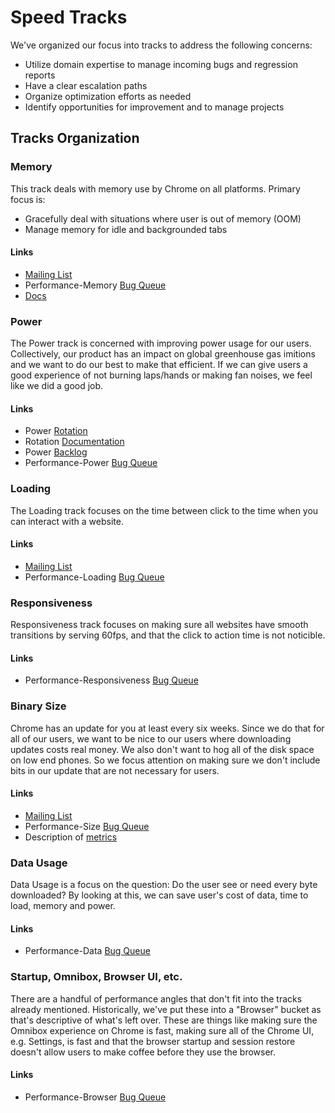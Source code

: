 # Speed Tracks

We've organized our focus into tracks to address the following concerns:

 * Utilize domain expertise to manage incoming bugs and regression reports
 * Have a clear escalation paths
 * Organize optimization efforts as needed
 * Identify opportunities for improvement and to manage projects

## Tracks Organization

### Memory

This track deals with memory use by Chrome on all platforms. Primary focus is:

 * Gracefully deal with situations where user is out of memory (OOM)
 * Manage memory for idle and backgrounded tabs

#### Links
 
 * [Mailing List](https://groups.google.com/a/chromium.org/forum/#!forum/memory-dev)
 * Performance-Memory [Bug
   Queue](https://bugs.chromium.org/p/chromium/issues/list?can=2&q=Performance%3DMemory)
 * [Docs](https://chromium.googlesource.com/chromium/src/+/master/docs/memory)

### Power

The Power track is concerned with improving power usage for our users.
Collectively, our product has an impact on global greenhouse gas imitions and we
want to do our best to make that efficient. If we can give users a good
experience of not burning laps/hands or making fan noises, we feel like we did a
good job.

#### Links

 * Power
   [Rotation](https://rotation.googleplex.com/#rotation?id=5428142711767040)
 * Rotation
   [Documentation](https://docs.google.com/document/d/1YgsRvJOi7eJWCTh2p7dy2Wf4EJtjk_3XU30yp_7mhaM/preview)
 * Power
   [Backlog](https://docs.google.com/spreadsheets/d/1VhU1aM6APdUN74NVPW98X3aqpQyJkxg1UJcvBidXaK8/edit)
 * Performance-Power [Bug
   Queue](https://bugs.chromium.org/p/chromium/issues/list?can=2&q=Performance%3DPower)

### Loading

The Loading track focuses on the time between click to the time when you can
interact with a website.

#### Links

 * [Mailing
   List](https://groups.google.com/a/chromium.org/forum/#!forum/loading-dev)
 * Performance-Loading [Bug
   Queue](https://bugs.chromium.org/p/chromium/issues/list?can=2&q=Performance%3DLoading)

### Responsiveness

Responsiveness track focuses on making sure all websites have smooth transitions
by serving 60fps, and that the click to action time is not noticible.

#### Links

 * Performance-Responsiveness [Bug
   Queue](https://bugs.chromium.org/p/chromium/issues/list?can=2&q=Performance%3DResponsiveness)

### Binary Size

Chrome has an update for you at least every six weeks. Since we do that for all
of our users, we want to be nice to our users where downloading updates costs
real money. We also don't want to hog all of the disk space on low end phones.
So we focus attention on making sure we don't include bits in our update that
are not necessary for users.

#### Links

 * [Mailing List](://groups.google.com/a/chromium.org/forum/#!forum/binary-size)
 * Performance-Size [Bug
   Queue](https://bugs.chromium.org/p/chromium/issues/list?can=2&q=Performance%3DSize)
 * Description of [metrics](binary_size/metrics.md)

### Data Usage

Data Usage is a focus on the question: Do the user see or need every byte
downloaded? By looking at this, we can save user's cost of data, time to load,
memory and power. 

#### Links

 * Performance-Data [Bug
   Queue](https://bugs.chromium.org/p/chromium/issues/list?can=2&q=Performance%3DData)

### Startup, Omnibox, Browser UI, etc.

There are a handful of performance angles that don't fit into the tracks already
mentioned. Historically, we've put these into a "Browser" bucket as that's
descriptive of what's left over. These are things like making sure the Omnibox
experience on Chrome is fast, making sure all of the Chrome UI, e.g. Settings,
is fast and that the browser startup and session restore doesn't allow users to
make coffee before they use the browser.

#### Links

 * Performance-Browser [Bug
   Queue](https://bugs.chromium.org/p/chromium/issues/list?can=2&q=Performance%3DBrowser)
